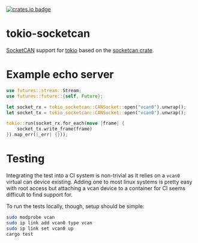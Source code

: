 [![crates.io badge](https://img.shields.io/crates/v/tokio-socketcan.svg)](https://crates.io/crates/tokio-socketcan)

# tokio-socketcan

[SocketCAN](https://www.kernel.org/doc/Documentation/networking/can.txt) support for [tokio](https://tokio.rs/) based on the [socketcan crate](https://crates.io/crates/socketcan).

# Example  echo server

```rust
use futures::stream::Stream;
use futures::future::{self, Future};

let socket_rx = tokio_socketcan::CANSocket::open("vcan0").unwrap();
let socket_tx = tokio_socketcan::CANSocket::open("vcan0").unwrap();

tokio::run(socket_rx.for_each(move |frame| {
    socket_tx.write_frame(frame)
}).map_err(|_err| {}));
```

# Testing

Integrating the test into a CI system is non-trivial as it relies on a `vcan0` virtual can device existing. Adding one to most linux systems is pretty easy with root access but attaching a vcan device to a container for CI seems difficult to find support for.

To run the tests locally, though, setup should be simple:

```sh
sudo modprobe vcan
sudo ip link add vcan0 type vcan
sudo ip link set vcan0 up
cargo test
```
